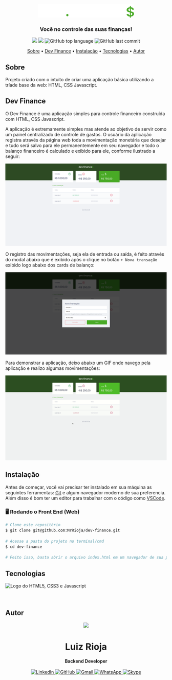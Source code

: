 <p align="center">
  <img src="./assets/logo.svg" alt="Logo" width="300"/>
  <br>
</p>
<h3 align="center">
Você no controle das suas finanças!
</h3>

<p align="center">
  <img src="https://img.shields.io/static/v1?label=dev&message=finance&color=blueviolet&style=for-the-badge"/>
  <img src="https://img.shields.io/github/license/MrRioja/dev-finance?color=blueviolet&logo=License&style=for-the-badge"/>
  <img alt="GitHub top language" src="https://img.shields.io/github/languages/top/MrRioja/dev-finance?color=blueviolet&logo=JavaScript&logoColor=white&style=for-the-badge">
  <img alt="GitHub last commit" src="https://img.shields.io/github/last-commit/MrRioja/dev-finance?color=blueviolet&style=for-the-badge">
</p>

<p align="center">
  <a href="#sobre">Sobre</a> •
  <a href="#dev-finance">Dev Finance</a> •
  <a href="#instalação">Instalação</a> •
  <a href="#tecnologias">Tecnologias</a> •
  <a href="#autor">Autor</a>  
</p>

## Sobre

Projeto criado com o intuito de criar uma aplicação básica utilizando a tríade base da web: HTML, CSS Javascript.

## Dev Finance

O Dev Finance é uma aplicação simples para controle financeiro construída com HTML, CSS Javascript.

A aplicação é extremamente simples mas atende ao objetivo de servir como um painel centralizado de controle de gastos. O usuário da aplicação registra através da página web toda a movimentação monetária que desejar e tudo será salvo para ele permanentemente em seu navegador e todo o balanço financeiro é calculado e exibido para ele, conforme ilustrado a seguir:

![Home](.github/home.png)

O registro das movimentações, seja ela de entrada ou saída, é feito através do modal abaixo que é exibido após o clique no botão `+ Nova transação` exibido logo abaixo dos cards de balanço:

![Modal de transações](.github/transaction-modal.png)

Para demonstrar a aplicação, deixo abaixo um GIF onde navego pela aplicação e realizo algumas movimentações:

![Demonstração](.github/demo.gif)

## Instalação

Antes de começar, você vai precisar ter instalado em sua máquina as seguintes ferramentas:
[Git](https://git-scm.com) e algum navegador moderno de sua preferencia. Além disso é bom ter um editor para trabalhar com o código como [VSCode](https://code.visualstudio.com/).

### 🖥️ Rodando o Front End (Web)

```bash
# Clone este repositório
$ git clone git@github.com:MrRioja/dev-finance.git

# Acesse a pasta do projeto no terminal/cmd
$ cd dev-finance

# Feito isso, basta abrir o arquivo index.html em um navegador de sua preferencia
```

## Tecnologias

<img align="left" src="https://www.freepnglogos.com/uploads/html5-logo-png/html5-logo-devextreme-multi-purpose-controls-html-javascript-3.png" alt="Logo do HTML5, CSS3 e Javascript" height="75" />

<br><br><br>

## Autor

<div align="center">
<img src="https://images.weserv.nl/?url=avatars.githubusercontent.com/u/55336456?v=4&h=100&w=100&fit=cover&mask=circle&maxage=7d" />
<h1>Luiz Rioja</h1>
<strong>Backend Developer</strong>
<br/>
<br/>

<a href="https://linkedin.com/in/luizrioja" target="_blank">
<img alt="LinkedIn" src="https://img.shields.io/badge/linkedin-%230077B5.svg?style=for-the-badge&logo=linkedin&logoColor=white"/>
</a>

<a href="https://github.com/mrrioja" target="_blank">
<img alt="GitHub" src="https://img.shields.io/badge/github-%23121011.svg?style=for-the-badge&logo=github&logoColor=white"/>
</a>

<a href="mailto:lulyrioja@gmail.com?subject=Fala%20Dev" target="_blank">
<img alt="Gmail" src="https://img.shields.io/badge/Gmail-D14836?style=for-the-badge&logo=gmail&logoColor=white" />
</a>

<a href="https://api.whatsapp.com/send?phone=5511933572652" target="_blank">
<img alt="WhatsApp" src="https://img.shields.io/badge/WhatsApp-25D366?style=for-the-badge&logo=whatsapp&logoColor=white"/>
</a>

<a href="https://join.skype.com/invite/tvBbOq03j5Uu" target="_blank">
<img alt="Skype" src="https://img.shields.io/badge/SKYPE-%2300AFF0.svg?style=for-the-badge&logo=Skype&logoColor=white"/>
</a>

<br/>
<br/>
</div>
